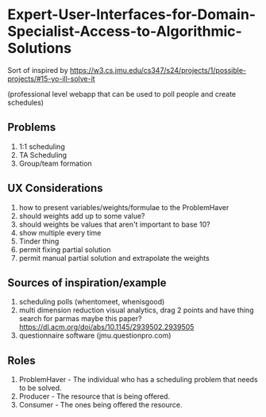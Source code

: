# Expert-User-Interfaces-for-Domain-Specialist-Access-to-Algorithmic-Solutions

Sort of inspired by https://w3.cs.jmu.edu/cs347/s24/projects/1/possible-projects/#15-yo-ill-solve-it

(professional level webapp that can be used to poll people and create schedules)

## Problems
1. 1:1 scheduling
2. TA Scheduling
3. Group/team formation

## UX Considerations
1. how to present variables/weights/formulae to the ProblemHaver
  2. should weights add up to some value?
  3. should weights be values that aren't important to base 10?
4. show multiple every time
5. Tinder thing
6. permit fixing partial solution
7. permit manual partial solution and extrapolate the weights

## Sources of inspiration/example
1. scheduling polls (whentomeet, whenisgood)
2. multi dimension reduction visual analytics, drag 2 points and have thing search for parmas maybe this paper? https://dl.acm.org/doi/abs/10.1145/2939502.2939505 
3. questionnaire software (jmu.questionpro.com)

## Roles
1. ProblemHaver - The individual who has a scheduling problem that needs to be solved.
2. Producer - The resource that is being offered.
3. Consumer - The ones being offered the resource.
